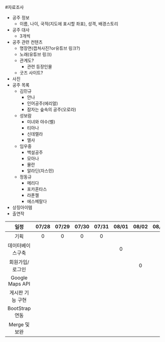 #자료조사
* 공주 정보
  - 이름, 나이, 국적(지도에 표시할 좌표), 성격, 배경스토리 
* 공주 대사
  - 3개씩
* 공주 관련 컨텐츠
    * 명장면(캡쳐사진?or유튜브 링크?)
    * 노래(유튜브 링크)
    * 관계도?
      - 관련 등장인물
    * 굿즈 사이트?
* 사진
* 공주 목록
  - 김민규
    - 안나
    - 인어공주(에리얼)
    - 잠자는 숲속의 공주(오로라)
  - 성보람
    - 미녀와 야수(벨)
    - 티아나
    - 신데렐라
    - 엘사
  - 임우중
    - 백설공주
    - 모아나
    - 뮬란
    - 알라딘(자스민)
  - 정동규
    - 메리다
    - 포카혼타스
    - 라푼젤
    - 에스메랄다
* 상징아이템
* 출연작

|일정|07/28|07/29|07/30|07/31|08/01|08/02|08/03|08/04|08/05|08/06|08/07|08/08|08/09|08/10|08/11|08/12|
|:-----:|:-----:|:-----:|:-----:|:-----:|:-----:|:-----:|:-----:|:-----:|:-----:|:-----:|:-----:|:-----:|:-----:|:-----:|:-----:|:-----:|
|기획|0|0|0|0|
|데이터베이스구축| | | | |0|
|회원가입/로그인| | | | | | 0|
|Google Maps API|
|게시판 기능 구현|
|BootStrap 연동|
|Merge 및 보완|
